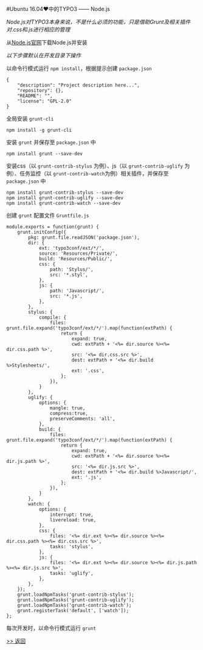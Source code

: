#Ubuntu 16.04♥中的TYPO3 —— Node.js

*Node.js对TYPO3本身来说，不是什么必须的功能，只是借助Grunt及相关插件对.css和.js进行相应的管理*

从[Node.js官网](https://nodejs.org/en/download/)下载Node.js并安装

*以下步骤默认在开发目录下操作*

以命令行模式运行 `npm install`，根据提示创建 `package.json`

	{
		"description": "Project description here...",
		"repository": {},
		"README": "",
		"license": "GPL-2.0"
	}

全局安装 `grunt-cli`

	npm install -g grunt-cli

安装 `grunt` 并保存至 `package.json` 中

	npm install grunt --save-dev

安装css（以 `grunt-contrib-stylus` 为例）、js（以 `grunt-contrib-uglify` 为例）、任务监控（以 `grunt-contrib-watch`为例）相关插件，并保存至 `package.json` 中

	npm install grunt-contrib-stylus --save-dev
	npm install grunt-contrib-uglify --save-dev
	npm install grunt-contrib-watch --save-dev

创建 `grunt` 配置文件 `Gruntfile.js`

	module.exports = function(grunt) {
		grunt.initConfig({
			pkg: grunt.file.readJSON('package.json'),
			dir: {
				ext: 'typo3conf/ext/*/',
				source: 'Resources/Private/',
				build: 'Resources/Public/',
				css: {
					path: 'Stylus/',
					src: '*.styl',
				},
				js: {
					path: 'Javascript/',
					src: '*.js',
				},
			},
			stylus: {
				compile: {
					files: grunt.file.expand('typo3conf/ext/*/').map(function(extPath) {
						return {
							expand: true,
							cwd: extPath + '<%= dir.source %><%= dir.css.path %>',
							src: '<%= dir.css.src %>',
							dest: extPath + '<%= dir.build %>Stylesheets/',
							ext: '.css',
						};
					}),
				}
			},
			uglify: {
				options: {
					mangle: true,
					compress:true,
					preserveComments: 'all',
				},
				build: {
					files: grunt.file.expand('typo3conf/ext/*/').map(function(extPath) {
						return {
							expand: true,
							cwd: extPath + '<%= dir.source %><%= dir.js.path %>',
							src: '<%= dir.js.src %>',
							dest: extPath + '<%= dir.build %>Javascript/',
							ext: '.js',
						};
					}),
				}
			},
			watch: {
				options: {
					interrupt: true,
					livereload: true,
				},
				css: {
					files: '<%= dir.ext %><%= dir.source %><%= dir.css.path %><%= dir.css.src %>',
					tasks: 'stylus',
				},
				js: {
					files: '<%= dir.ext %><%= dir.source %><%= dir.js.path %><%= dir.js.src %>',
					tasks: 'uglify',
				},
			},
		});
		grunt.loadNpmTasks('grunt-contrib-stylus');
		grunt.loadNpmTasks('grunt-contrib-uglify');
		grunt.loadNpmTasks('grunt-contrib-watch');
		grunt.registerTask('default', ['watch']);
	};

每次开发时，以命令行模式运行 `grunt`

[>> 返回](./README.md)